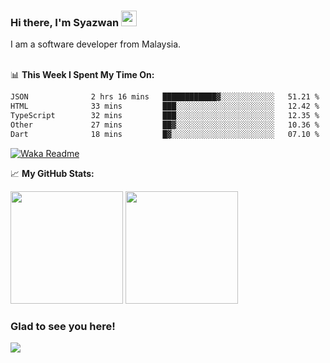 ### Hi there, I'm Syazwan <img src="https://media.giphy.com/media/hvRJCLFzcasrR4ia7z/giphy.gif" width="25px">
I am a software developer from Malaysia.
<br/><br/>

📊 **This Week I Spent My Time On:**
<!--START_SECTION:waka-->

```txt
JSON              2 hrs 16 mins   ████████████▓░░░░░░░░░░░░   51.21 %
HTML              33 mins         ███░░░░░░░░░░░░░░░░░░░░░░   12.42 %
TypeScript        32 mins         ███░░░░░░░░░░░░░░░░░░░░░░   12.35 %
Other             27 mins         ██▓░░░░░░░░░░░░░░░░░░░░░░   10.36 %
Dart              18 mins         █▓░░░░░░░░░░░░░░░░░░░░░░░   07.10 %
```

<!--END_SECTION:waka-->
[![Waka Readme](https://github.com/syazwanz/syazwanz/actions/workflows/wakatime.yml/badge.svg)](https://github.com/syazwanz/syazwanz/actions/workflows/wakatime.yml)

📈 **My GitHub Stats:**

<p>
  <img height="180em" src="https://github-readme-stats.vercel.app/api?username=syazwanz&show_icons=true&hide_border=false&&count_private=true&include_all_commits=true" />
  <img height="180em" src="https://github-readme-stats.vercel.app/api/top-langs/?username=syazwanz&exclude_repo=KNN-Image-Classification&show_icons=true&hide_border=false&layout=compact&langs_count=8"/>
</p>

### Glad to see you here!
![](https://visitor-badge.glitch.me/badge?page_id=syazwanz.syazwanz)
